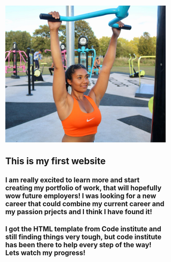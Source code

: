 ![](/img/maya.JPG)
# This is my first website

## I am really excited to learn more and start creating my portfolio of work, that will hopefully wow future employers! I was looking for a new career that could combine my current career and my passion prjects and I think I have found it! 

## I got the HTML template from Code institute and still finding things very tough, but code institute has been there to help every step of the way! Lets watch my progress!